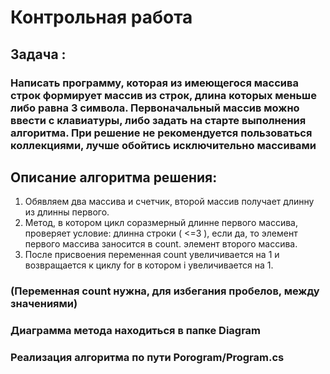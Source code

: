 # Контрольная работа
## Задача :
### Написать программу, которая из имеющегося массива строк формирует массив из строк, длина которых меньше либо равна 3 символа. Первоначальный массив можно ввести с клавиатуры, либо задать на старте выполнения алгоритма. При решение не рекомендуется пользоваться коллекциями, лучше обойтись исключительно массивами
## Описание алгоритма решения:
1) Обявляем два массива и счетчик, второй массив получает длинну из длинны первого.
2) Метод, в котором цикл соразмерный длинне первого массива, проверяет условие: длинна строки ( <=3 ), если да, то элемент первого массива заносится в count. элемент второго массива.
3) После присвоения переменная count увеличивается на 1 и возвращается к циклу for в котором i увеличивается на 1.
### (Переменная count нужна, для избегания пробелов, между значениями) 
### Диаграмма метода находиться в папке Diagram
### Реализация алгоритма по пути Porogram/Program.cs
